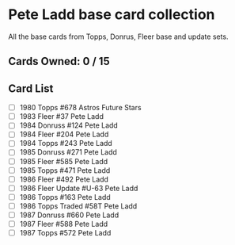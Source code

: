 # Pete Ladd base card collection

All the base cards from Topps, Donrus, Fleer base and update sets.

## Cards Owned: 0 / 15

## Card List

- [ ] 1980 Topps  #678 Astros Future Stars<br>
- [ ] 1983 Fleer  #37 Pete Ladd<br>
- [ ] 1984 Donruss  #124 Pete Ladd<br>
- [ ] 1984 Fleer  #204 Pete Ladd<br>
- [ ] 1984 Topps  #243 Pete Ladd<br>
- [ ] 1985 Donruss  #271 Pete Ladd<br>
- [ ] 1985 Fleer  #585 Pete Ladd<br>
- [ ] 1985 Topps  #471 Pete Ladd<br>
- [ ] 1986 Fleer  #492 Pete Ladd<br>
- [ ] 1986 Fleer Update #U-63 Pete Ladd<br>
- [ ] 1986 Topps  #163 Pete Ladd<br>
- [ ] 1986 Topps Traded #58T Pete Ladd<br>
- [ ] 1987 Donruss  #660 Pete Ladd<br>
- [ ] 1987 Fleer  #588 Pete Ladd<br>
- [ ] 1987 Topps  #572 Pete Ladd<br>
